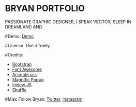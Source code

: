 # BRYAN PORTFOLIO
PASSIONATE GRAPHIC DESIGNER, I SPEAK VECTOR, SLEEP IN DREAMLAND AND 


#Demo:
<a href="http://ayenbr.github.io" target="_blank">Demo</a>

#License: 
Use it freely 

#Credits: 
- <a href="http://getbootstrap.com/" target="_blank">Bootstrap</a>
- <a href="https://fortawesome.github.io/Font-Awesome/" target="_blank">Font Awesome</a>
- <a href="https://daneden.github.io/animate.css/" target="_blank">Animate.css</a>
- <a href="http://dimsemenov.com/plugins/magnific-popup/" target="_blank">Magnific Popup</a>
- <a href="https://github.com/protonet/jquery.inview" target="_blank">Inview JS</a>
- <a href="http://vestride.github.io/Shuffle/" target="_blank">Shuffle</a>

#Misc
Follow Bryan: <a href="https://twitter.com/Whybryn" target="_blank">Twitter</a>, <a href="https://www.instagram.com/ayenbr" target="_blank">Instagram</a>


